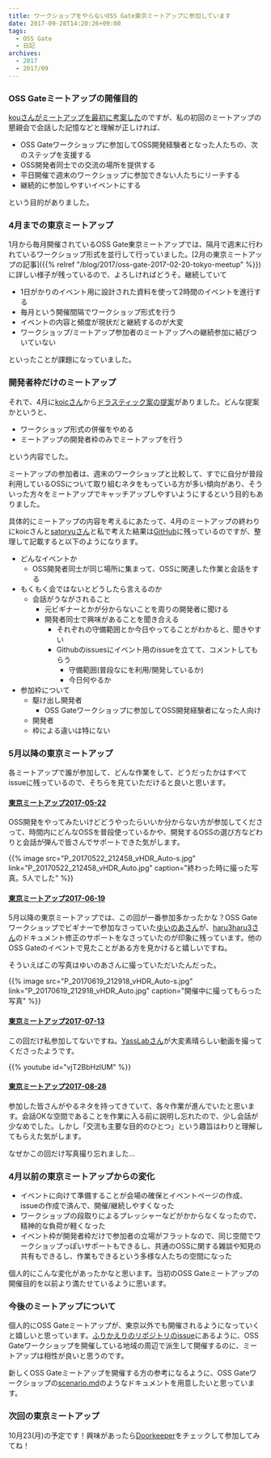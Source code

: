 ```yaml
---
title: ワークショップをやらないOSS Gate東京ミートアップに参加しています
date: 2017-09-28T14:20:26+09:00
tags:
  - OSS Gate
  - 日記
archives:
  - 2017
  - 2017/09
---
```


### OSS Gateミートアップの開催目的

[kouさんがミートアップを最初に考案した](https://gitter.im/oss-gate/general?at=585958880730ce6937ebc32e)のですが、私の初回のミートアップの懇親会で会話した記憶などと理解が正しければ、

- OSS Gateワークショップに参加してOSS開発経験者となった人たちの、次のステップを支援する
- OSS開発者同士での交流の場所を提供する
- 平日開催で週末のワークショップに参加できない人たちにリーチする
- 継続的に参加しやすいイベントにする

という目的がありました。

### 4月までの東京ミートアップ

1月から毎月開催されているOSS Gate東京ミートアップでは、隔月で週末に行われているワークショップ形式を並行して行っていました。[2月の東京ミートアップの記事]({{% relref "/blog/2017/oss-gate-2017-02-20-tokyo-meetup" %}})に詳しい様子が残っているので、よろしければどうそ。継続していて

- 1日がかりのイベント用に設計された資料を使って2時間のイベントを進行する
- 毎月という開催間隔でワークショップ形式を行う
- イベントの内容と頻度が現状だと継続するのが大変
- ワークショップ/ミートアップ参加者のミートアップへの継続参加に結びついていない

といったことが課題になっていました。

### 開発者枠だけのミートアップ

それで、4月に[koicさん](https://github.com/koic)から[ドラスティック案の提案](https://github.com/oss-gate/workshop/issues/377#issuecomment-291078105)がありました。どんな提案かというと、

- ワークショップ形式の併催をやめる
- ミートアップの開発者枠のみでミートアップを行う

という内容でした。

ミートアップの参加者は、週末のワークショップと比較して、すでに自分が普段利用しているOSSについて取り組むネタをもっている方が多い傾向があり、そういった方々をミートアップでキャッチアップしやすいようにするという目的もありました。

具体的にミートアップの内容を考えるにあたって、4月のミートアップの終わりにkoicさんと[satoryuさん](https://github.com/satoryu)と私で考えた結果は[GitHub](https://github.com/oss-gate/retrospective/issues/44)に残っているのですが、整理して記載すると以下のようになります。

- どんなイベントか
    - OSS開発者同士が同じ場所に集まって、OSSに関連した作業と会話をする
- もくもく会ではないとどうしたら言えるのか
    - 会話がうながされること
        - 元ビギナーとかが分からないことを周りの開発者に聞ける
        - 開発者同士で興味があることを聞き合える
            - それぞれの守備範囲とか今日やってることがわかると、聞きやすい
            - Githubのissuesにイベント用のissueを立てて、コメントしてもらう
                - 守備範囲(普段なにを利用/開発しているか)
                - 今日何やるか
- 参加枠について
    - 駆け出し開発者
        - OSS Gateワークショップに参加してOSS開発経験者になった人向け
    - 開発者
    - 枠による違いは特にない

### 5月以降の東京ミートアップ

各ミートアップで誰が参加して、どんな作業をして、どうだったかはすべてissueに残っているので、そちらを見ていただけると良いと思います。

#### [東京ミートアップ2017-05-22](https://github.com/oss-gate/workshop/issues/411)

OSS開発をやってみたいけどどうやったらいいか分からない方が参加してくださって、時間内にどんなOSSを普段使っているかや、開発するOSSの選び方などわりと会話が弾んで皆さんでサポートできた気がします。

{{% image src="P_20170522_212458_vHDR_Auto-s.jpg" link="P_20170522_212458_vHDR_Auto.jpg" caption="終わった時に撮った写真。5人でした" %}}

#### [東京ミートアップ2017-06-19](https://github.com/oss-gate/workshop/issues/439)

5月以降の東京ミートアップでは、この回が一番参加多かったかな？OSS Gateワークショップでビギナーで参加なさっていた[ゆいのあさん](https://github.com/yuinore)が、[haru3haru3さん](https://github.com/haru3haru3)のドキュメント修正のサポートをなさっていたのが印象に残っています。他のOSS Gateのイベントで見たことがある方を見かけると嬉しいですね。

そういえばこの写真はゆいのあさんに撮っていただいたんだった。

{{% image src="P_20170619_212918_vHDR_Auto-s.jpg" link="P_20170619_212918_vHDR_Auto.jpg" caption="開催中に撮ってもらった写真" %}}

#### [東京ミートアップ2017-07-13](https://github.com/oss-gate/workshop/issues/478)

この回だけ私参加してないですね。[YassLabさん](https://yasslab.jp/ja#profile)が大変素晴らしい動画を撮ってくださったようです。

{{% youtube id="vjT2BbHzlUM" %}}
#### [東京ミートアップ2017-08-28](https://github.com/oss-gate/workshop/issues/550)

参加した皆さんがやるネタを持ってきていて、各々作業が進んでいたと思います。会話OKな空間であることを作業に入る前に説明し忘れたので、少し会話が少なめでした。しかし「交流も主要な目的のひとつ」という趣旨はわりと理解してもらえた気がします。

なぜかこの回だけ写真撮り忘れました…

### 4月以前の東京ミートアップからの変化

- イベントに向けて準備することが会場の確保とイベントページの作成、issueの作成で済んで、開催/継続しやすくなった
- ワークショップの段取りによるプレッシャーなどがかからなくなったので、精神的な負荷が軽くなった
- イベント枠が開発者枠だけで参加者の立場がフラットなので、同じ空間でワークショップっぽいサポートもできるし、共通のOSSに関する雑談や知見の共有もできるし、作業もできるという多様な人たちの空間になった

個人的にこんな変化があったかなと思います。当初のOSS Gateミートアップの開催目的を以前より満たせているように思います。

### 今後のミートアップについて

個人的にOSS Gateミートアップが、東京以外でも開催されるようになっていくと嬉しいと思っています。[ふりかえりのリポジトリのissue](https://github.com/oss-gate/retrospective/issues/53)にあるように、OSS Gateワークショップを開催している地域の周辺で派生して開催するのに、ミートアップは相性が良いと思うのです。

新しくOSS Gateミートアップを開催する方の参考になるように、OSS Gateワークショップの[scenario.md](https://github.com/oss-gate/workshop/blob/master/tutorial/scenario.md)のようなドキュメントを用意したいと思っています。

### 次回の東京ミートアップ

10月23(月)の予定です！興味があったら[Doorkeeper](https://oss-gate.doorkeeper.jp/events/upcoming)をチェックして参加してみてね！

